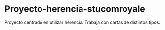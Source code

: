 # Proyecto-herencia-stucomroyale
Proyecto centrado en utilizar herencia. Trabaja con cartas de distintos tipos.

